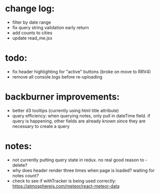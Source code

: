 # change log:
- filter by date range
- fix query string validation early return
- add counts to cities
- update read_me.jsx


# todo:
- fix header highlighting for "active" buttons (broke on move to RRV4)
- remove all console.logs before re-uploading


# backburner improvements:
- better d3 tooltips (currently using html title attribute)
- query efficiency: when querying notes, only pull in dateTime field. if query is happening, other fields are already known since they are necessary to create a query

# notes:
- not currently putting query state in redux. no real good reason to - delete?
- why does header render three times when page is loaded? waiting for notes count?
- check to see if withTracker is being used correctly: https://atmospherejs.com/meteor/react-meteor-data